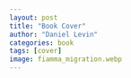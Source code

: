 ```yaml
---
layout: post
title: "Book Cover"
author: "Daniel Levin"
categories: book
tags: [cover]
image: fiamma_migration.webp
---
```



